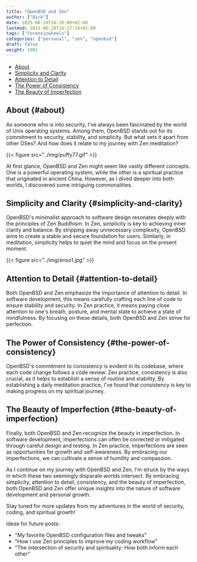 ```yaml
---
title: "OpenBSD and Zen"
author: ["Dirk"]
date: 2025-06-28T16:16:00+02:00
lastmod: 2025-06-28T16:17:18+02:00
tags: ["forensicwheels"]
categories: ["personal", "zen", "openbsd"]
draft: false
weight: 1002
---
```


-   [About](#about)
-   [Simplicity and Clarity](#simplicity-and-clarity)
-   [Attention to Detail](#attention-to-detail)
-   [The Power of Consistency](#the-power-of-consistency)
-   [The Beauty of Imperfection](#the-beauty-of-imperfection)


## About {#about}

As someone who is into security, I've always been fascinated by the world of
Unix operating systems. Among them, OpenBSD stands out for its
commitment to security, stability, and simplicity. But what sets it
apart from other OSes? And how does it relate to my journey with Zen
meditation?

{{< figure src="../img/puffy77.gif" >}}

At first glance, OpenBSD and Zen might seem like vastly different
concepts. One is a powerful operating system, while the other is a
spiritual practice that originated in ancient China. However, as I
dived deeper into both worlds, I discovered some intriguing commonalities.


## Simplicity and Clarity {#simplicity-and-clarity}

OpenBSD's minimalist approach to software design resonates deeply with
the principles of Zen Buddhism. In Zen, simplicity is key to achieving
inner clarity and balance. By stripping away unnecessary complexity,
OpenBSD aims to create a stable and secure foundation for users.
Similarly, in meditation, simplicity helps to quiet the mind and focus
on the present moment.

{{< figure src="../img/enso1.jpg" >}}


## Attention to Detail {#attention-to-detail}

Both OpenBSD and Zen emphasize the importance of attention to detail. In
software development, this means carefully crafting each line of code to
ensure stability and security. In Zen practice, it means paying close
attention to one's breath, posture, and mental state to achieve a state
of mindfulness. By focusing on these details, both OpenBSD and Zen
strive for perfection.


## The Power of Consistency {#the-power-of-consistency}

OpenBSD's commitment to consistency is evident in its codebase, where
each code change follows a code review. Zen practice, consistency is
also crucial, as it helps to establish a sense of routine and stability.
By establishing a daily meditation practice, I've found that consistency
is key to making progress on my spiritual journey.


## The Beauty of Imperfection {#the-beauty-of-imperfection}

Finally, both OpenBSD and Zen recognize the beauty in imperfection. In
software development, imperfections can often be corrected or mitigated
through careful design and testing. In Zen practice, imperfections are
seen as opportunities for growth and self-awareness. By embracing our
imperfections, we can cultivate a sense of humility and compassion.

As I continue on my journey with OpenBSD and Zen, I'm struck by the ways
in which these two seemingly disparate worlds intersect. By embracing
simplicity, attention to detail, consistency, and the beauty of
imperfection, both OpenBSD and Zen offer unique insights into the nature
of software development and personal growth.

Stay tuned for more updates from my adventures in the world of security,
coding, and spiritual growth!

Ideas for future posts:

-   "My favorite OpenBSD configuration files and tweaks"
-   "How I use Zen principles to improve my coding workflow"
-   "The intersection of security and spirituality: How both inform each
    other"


[//]: # "Exported with love from a post written in Org mode"
[//]: # "- https://github.com/kaushalmodi/ox-hugo"
